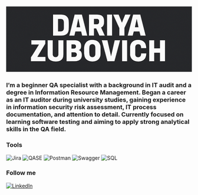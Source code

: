![Header](https://github.com/DZubovich/dzubovich/blob/main/assets/Header.png)



 ### I’m a beginner QA specialist with a background in IT audit and a degree in Information Resource Management. Began a career as an IT auditor during university studies, gaining experience in information security risk assessment, IT process documentation, and attention to detail. Currently focused on learning software testing and aiming to apply strong analytical skills in the QA field.


### Tools
![Jira](https://img.shields.io/badge/Jira-4169E1?style=for-the-badge&logo=jira) ![QASE](https://img.shields.io/badge/QASE-7B68EE?style=for-the-badge&logo=qase) ![Postman](https://img.shields.io/badge/Postman-000000?style=for-the-badge&logo=postman) ![Swagger](https://img.shields.io/badge/Swagger-008000?style=for-the-badge&logo=swagger) ![SQL](https://img.shields.io/badge/SQL-008B8B?style=for-the-badge&logo=SQL)

### Follow me
[![LinkedIn](https://img.shields.io/badge/LinkedIn-191970?style=for-the-badge&logo=linkedin)](https://www.linkedin.com/in/dariya-zubovich-4227b8362)

